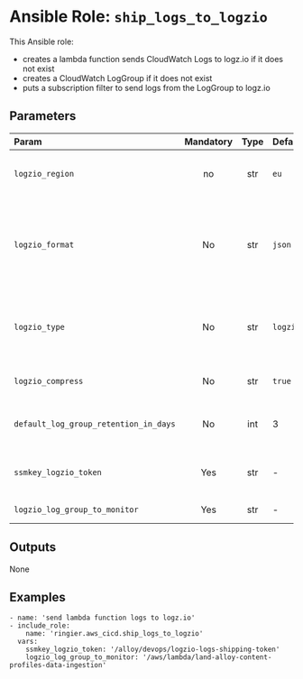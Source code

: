 # Ansible Role: `ship_logs_to_logzio`

This Ansible role:
*  creates a lambda function sends CloudWatch Logs to logz.io if it does not exist
*  creates a CloudWatch LogGroup if it does not exist
*  puts a subscription filter to send logs from the LogGroup to logz.io

## Parameters

| Param                                 | Mandatory | Type | Default                    | Description                                                                                                                                                                  |
|:--------------------------------------|:---------:|:----:|:---------------------------|:-----------------------------------------------------------------------------------------------------------------------------------------------------------------------------|
| `logzio_region`                       |    no     | str  | `eu`                       | Can be `''` or `'eu'`, so far all our sub accounts at logz.io are in `eu`. No reason to change it                                                                            |
| `logzio_format`                       |    No     | str  | `json`                     | Log message format, can be "json" or "text". If json, the lambda function will attempt to parse the message field as JSON and populate the event data with the parsed fields |
| `logzio_type`                         |    No     | str  | `logzio_cloudwatch_lambda` | Log message type. Valid value can be found at https://docs.logz.io/user-guide/log-shipping/built-in-log-types.html                                                           |
| `logzio_compress`                     |    No     | str  | `true`                     | Compress data before sending to logz.io, can be "true" or "false" (string)                                                                                                   |
| `default_log_group_retention_in_days` |    No     | int  | 3                          | The LogGroup will be created if the it does not exist. In this case, set the log retention to this value                                                                     |
| `ssmkey_logzio_token`                 |    Yes    | str  | -                          | Name of the SSM Parameter stores the logz.io token, must be of type `SecureString`                                                                                           |
| `logzio_log_group_to_monitor`         |    Yes    | str  | -                          | Name of the LogGroup to send logs to logz.io                                                                                                                                 |

## Outputs

None

## Examples

```ansible
- name: 'send lambda function logs to logz.io'
- include_role:
    name: 'ringier.aws_cicd.ship_logs_to_logzio'
  vars:
    ssmkey_logzio_token: '/alloy/devops/logzio-logs-shipping-token'
    logzio_log_group_to_monitor: '/aws/lambda/land-alloy-content-profiles-data-ingestion'
```
